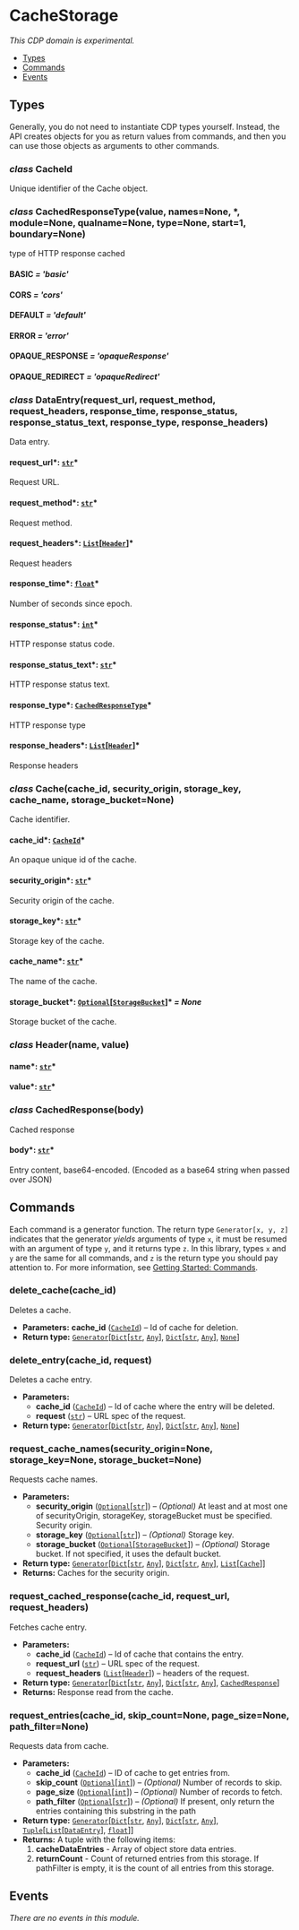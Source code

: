 # CacheStorage

*This CDP domain is experimental.*

<a id="module-nodriver.cdp.cache_storage"></a>
* [Types]()
* [Commands]()
* [Events]()

## Types

Generally, you do not need to instantiate CDP types
yourself. Instead, the API creates objects for you as return
values from commands, and then you can use those objects as
arguments to other commands.

### *class* CacheId

Unique identifier of the Cache object.

### *class* CachedResponseType(value, names=None, \*, module=None, qualname=None, type=None, start=1, boundary=None)

type of HTTP response cached

#### BASIC *= 'basic'*

#### CORS *= 'cors'*

#### DEFAULT *= 'default'*

#### ERROR *= 'error'*

#### OPAQUE_RESPONSE *= 'opaqueResponse'*

#### OPAQUE_REDIRECT *= 'opaqueRedirect'*

### *class* DataEntry(request_url, request_method, request_headers, response_time, response_status, response_status_text, response_type, response_headers)

Data entry.

#### request_url*: [`str`](https://docs.python.org/3/library/stdtypes.html#str)*

Request URL.

#### request_method*: [`str`](https://docs.python.org/3/library/stdtypes.html#str)*

Request method.

#### request_headers*: [`List`](https://docs.python.org/3/library/typing.html#typing.List)[[`Header`](#nodriver.cdp.cache_storage.Header)]*

Request headers

#### response_time*: [`float`](https://docs.python.org/3/library/functions.html#float)*

Number of seconds since epoch.

#### response_status*: [`int`](https://docs.python.org/3/library/functions.html#int)*

HTTP response status code.

#### response_status_text*: [`str`](https://docs.python.org/3/library/stdtypes.html#str)*

HTTP response status text.

#### response_type*: [`CachedResponseType`](#nodriver.cdp.cache_storage.CachedResponseType)*

HTTP response type

#### response_headers*: [`List`](https://docs.python.org/3/library/typing.html#typing.List)[[`Header`](#nodriver.cdp.cache_storage.Header)]*

Response headers

### *class* Cache(cache_id, security_origin, storage_key, cache_name, storage_bucket=None)

Cache identifier.

#### cache_id*: [`CacheId`](#nodriver.cdp.cache_storage.CacheId)*

An opaque unique id of the cache.

#### security_origin*: [`str`](https://docs.python.org/3/library/stdtypes.html#str)*

Security origin of the cache.

#### storage_key*: [`str`](https://docs.python.org/3/library/stdtypes.html#str)*

Storage key of the cache.

#### cache_name*: [`str`](https://docs.python.org/3/library/stdtypes.html#str)*

The name of the cache.

#### storage_bucket*: [`Optional`](https://docs.python.org/3/library/typing.html#typing.Optional)[[`StorageBucket`](storage.md#nodriver.cdp.storage.StorageBucket)]* *= None*

Storage bucket of the cache.

### *class* Header(name, value)

#### name*: [`str`](https://docs.python.org/3/library/stdtypes.html#str)*

#### value*: [`str`](https://docs.python.org/3/library/stdtypes.html#str)*

### *class* CachedResponse(body)

Cached response

#### body*: [`str`](https://docs.python.org/3/library/stdtypes.html#str)*

Entry content, base64-encoded. (Encoded as a base64 string when passed over JSON)

## Commands

Each command is a generator function. The return
type `Generator[x, y, z]` indicates that the generator
*yields* arguments of type `x`, it must be resumed with
an argument of type `y`, and it returns type `z`. In
this library, types `x` and `y` are the same for all
commands, and `z` is the return type you should pay attention
to. For more information, see
[Getting Started: Commands](../../readme.md#getting-started-commands).

### delete_cache(cache_id)

Deletes a cache.

* **Parameters:**
  **cache_id** ([`CacheId`](#nodriver.cdp.cache_storage.CacheId)) – Id of cache for deletion.
* **Return type:**
  [`Generator`](https://docs.python.org/3/library/typing.html#typing.Generator)[[`Dict`](https://docs.python.org/3/library/typing.html#typing.Dict)[[`str`](https://docs.python.org/3/library/stdtypes.html#str), [`Any`](https://docs.python.org/3/library/typing.html#typing.Any)], [`Dict`](https://docs.python.org/3/library/typing.html#typing.Dict)[[`str`](https://docs.python.org/3/library/stdtypes.html#str), [`Any`](https://docs.python.org/3/library/typing.html#typing.Any)], [`None`](https://docs.python.org/3/library/constants.html#None)]

### delete_entry(cache_id, request)

Deletes a cache entry.

* **Parameters:**
  * **cache_id** ([`CacheId`](#nodriver.cdp.cache_storage.CacheId)) – Id of cache where the entry will be deleted.
  * **request** ([`str`](https://docs.python.org/3/library/stdtypes.html#str)) – URL spec of the request.
* **Return type:**
  [`Generator`](https://docs.python.org/3/library/typing.html#typing.Generator)[[`Dict`](https://docs.python.org/3/library/typing.html#typing.Dict)[[`str`](https://docs.python.org/3/library/stdtypes.html#str), [`Any`](https://docs.python.org/3/library/typing.html#typing.Any)], [`Dict`](https://docs.python.org/3/library/typing.html#typing.Dict)[[`str`](https://docs.python.org/3/library/stdtypes.html#str), [`Any`](https://docs.python.org/3/library/typing.html#typing.Any)], [`None`](https://docs.python.org/3/library/constants.html#None)]

### request_cache_names(security_origin=None, storage_key=None, storage_bucket=None)

Requests cache names.

* **Parameters:**
  * **security_origin** ([`Optional`](https://docs.python.org/3/library/typing.html#typing.Optional)[[`str`](https://docs.python.org/3/library/stdtypes.html#str)]) – *(Optional)* At least and at most one of securityOrigin, storageKey, storageBucket must be specified. Security origin.
  * **storage_key** ([`Optional`](https://docs.python.org/3/library/typing.html#typing.Optional)[[`str`](https://docs.python.org/3/library/stdtypes.html#str)]) – *(Optional)* Storage key.
  * **storage_bucket** ([`Optional`](https://docs.python.org/3/library/typing.html#typing.Optional)[[`StorageBucket`](storage.md#nodriver.cdp.storage.StorageBucket)]) – *(Optional)* Storage bucket. If not specified, it uses the default bucket.
* **Return type:**
  [`Generator`](https://docs.python.org/3/library/typing.html#typing.Generator)[[`Dict`](https://docs.python.org/3/library/typing.html#typing.Dict)[[`str`](https://docs.python.org/3/library/stdtypes.html#str), [`Any`](https://docs.python.org/3/library/typing.html#typing.Any)], [`Dict`](https://docs.python.org/3/library/typing.html#typing.Dict)[[`str`](https://docs.python.org/3/library/stdtypes.html#str), [`Any`](https://docs.python.org/3/library/typing.html#typing.Any)], [`List`](https://docs.python.org/3/library/typing.html#typing.List)[[`Cache`](#nodriver.cdp.cache_storage.Cache)]]
* **Returns:**
  Caches for the security origin.

### request_cached_response(cache_id, request_url, request_headers)

Fetches cache entry.

* **Parameters:**
  * **cache_id** ([`CacheId`](#nodriver.cdp.cache_storage.CacheId)) – Id of cache that contains the entry.
  * **request_url** ([`str`](https://docs.python.org/3/library/stdtypes.html#str)) – URL spec of the request.
  * **request_headers** ([`List`](https://docs.python.org/3/library/typing.html#typing.List)[[`Header`](#nodriver.cdp.cache_storage.Header)]) – headers of the request.
* **Return type:**
  [`Generator`](https://docs.python.org/3/library/typing.html#typing.Generator)[[`Dict`](https://docs.python.org/3/library/typing.html#typing.Dict)[[`str`](https://docs.python.org/3/library/stdtypes.html#str), [`Any`](https://docs.python.org/3/library/typing.html#typing.Any)], [`Dict`](https://docs.python.org/3/library/typing.html#typing.Dict)[[`str`](https://docs.python.org/3/library/stdtypes.html#str), [`Any`](https://docs.python.org/3/library/typing.html#typing.Any)], [`CachedResponse`](#nodriver.cdp.cache_storage.CachedResponse)]
* **Returns:**
  Response read from the cache.

### request_entries(cache_id, skip_count=None, page_size=None, path_filter=None)

Requests data from cache.

* **Parameters:**
  * **cache_id** ([`CacheId`](#nodriver.cdp.cache_storage.CacheId)) – ID of cache to get entries from.
  * **skip_count** ([`Optional`](https://docs.python.org/3/library/typing.html#typing.Optional)[[`int`](https://docs.python.org/3/library/functions.html#int)]) – *(Optional)* Number of records to skip.
  * **page_size** ([`Optional`](https://docs.python.org/3/library/typing.html#typing.Optional)[[`int`](https://docs.python.org/3/library/functions.html#int)]) – *(Optional)* Number of records to fetch.
  * **path_filter** ([`Optional`](https://docs.python.org/3/library/typing.html#typing.Optional)[[`str`](https://docs.python.org/3/library/stdtypes.html#str)]) – *(Optional)* If present, only return the entries containing this substring in the path
* **Return type:**
  [`Generator`](https://docs.python.org/3/library/typing.html#typing.Generator)[[`Dict`](https://docs.python.org/3/library/typing.html#typing.Dict)[[`str`](https://docs.python.org/3/library/stdtypes.html#str), [`Any`](https://docs.python.org/3/library/typing.html#typing.Any)], [`Dict`](https://docs.python.org/3/library/typing.html#typing.Dict)[[`str`](https://docs.python.org/3/library/stdtypes.html#str), [`Any`](https://docs.python.org/3/library/typing.html#typing.Any)], [`Tuple`](https://docs.python.org/3/library/typing.html#typing.Tuple)[[`List`](https://docs.python.org/3/library/typing.html#typing.List)[[`DataEntry`](#nodriver.cdp.cache_storage.DataEntry)], [`float`](https://docs.python.org/3/library/functions.html#float)]]
* **Returns:**
  A tuple with the following items:
  1. **cacheDataEntries** - Array of object store data entries.
  2. **returnCount** - Count of returned entries from this storage. If pathFilter is empty, it is the count of all entries from this storage.

## Events

*There are no events in this module.*
